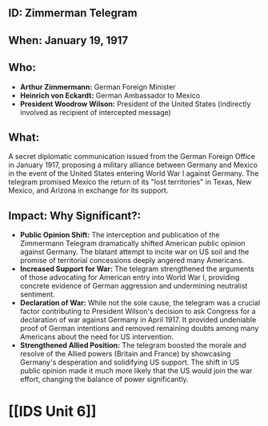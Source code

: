 ## ID: Zimmerman Telegram

## When: January 19, 1917

## Who:
* **Arthur Zimmermann:** German Foreign Minister
* **Heinrich von Eckardt:** German Ambassador to Mexico
* **President Woodrow Wilson:**  President of the United States (indirectly involved as recipient of intercepted message)

## What:
A secret diplomatic communication issued from the German Foreign Office in January 1917, proposing a military alliance between Germany and Mexico in the event of the United States entering World War I against Germany.  The telegram promised Mexico the return of its "lost territories" in Texas, New Mexico, and Arizona in exchange for its support.


## Impact: Why Significant?:
* **Public Opinion Shift:** The interception and publication of the Zimmermann Telegram dramatically shifted American public opinion against Germany.  The blatant attempt to incite war on US soil and the promise of territorial concessions deeply angered many Americans.
* **Increased Support for War:**  The telegram strengthened the arguments of those advocating for American entry into World War I, providing concrete evidence of German aggression and undermining neutralist sentiment.
* **Declaration of War:** While not the sole cause, the telegram was a crucial factor contributing to President Wilson's decision to ask Congress for a declaration of war against Germany in April 1917.  It provided undeniable proof of German intentions and removed remaining doubts among many Americans about the need for US intervention.
* **Strengthened Allied Position:** The telegram boosted the morale and resolve of the Allied powers (Britain and France) by showcasing Germany's desperation and solidifying US support.  The shift in US public opinion made it much more likely that the US would join the war effort, changing the balance of power significantly.

# [[IDS Unit 6]]